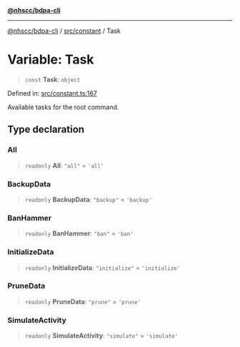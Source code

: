 [**@nhscc/bdpa-cli**](../../../README.md)

***

[@nhscc/bdpa-cli](../../../README.md) / [src/constant](../README.md) / Task

# Variable: Task

> `const` **Task**: `object`

Defined in: [src/constant.ts:167](https://github.com/nhscc/bdpa-cli/blob/cc06230b8b3c4bd28c3da1903ce886e7c819a1ce/src/constant.ts#L167)

Available tasks for the root command.

## Type declaration

### All

> `readonly` **All**: `"all"` = `'all'`

### BackupData

> `readonly` **BackupData**: `"backup"` = `'backup'`

### BanHammer

> `readonly` **BanHammer**: `"ban"` = `'ban'`

### InitializeData

> `readonly` **InitializeData**: `"initialize"` = `'initialize'`

### PruneData

> `readonly` **PruneData**: `"prune"` = `'prune'`

### SimulateActivity

> `readonly` **SimulateActivity**: `"simulate"` = `'simulate'`
